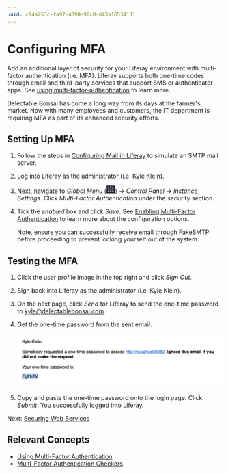 ```yaml
---
uuid: c94a253c-fa97-4098-90c0-d43a16534131
---
```

# Configuring MFA

Add an additional layer of security for your Liferay environment with multi-factor authentication (i.e. MFA). Liferay supports both one-time codes through email and third-party services that support SMS or authenticator apps. See [using multi-factor-authentication](https://learn.liferay.com/w/dxp/installation-and-upgrades/securing-liferay/multi-factor-authentication/using-multi-factor-authentication) to learn more.

Delectable Bonsai has come a long way from its days at the farmer's market. Now with many employees and customers, the IT department is requiring MFA as part of its enhanced security efforts.

## Setting Up MFA

1. Follow the steps in [Configuring Mail in Liferay](../configuration/server-administration-and-email.md#configuring-mail-in-lxc-sm-or-self-hosted) to simulate an SMTP mail server.

1. Log into Liferay as the administrator (i.e. [Kyle Klein](../users-accounts-organizations/managing-users.md#creating-users)).

1. Next, navigate to _Global Menu_ (![Global Menu](../../images/icon-applications-menu.png)) &rarr; _Control Panel_ &rarr; _Instance Settings_. Click _Multi-Factor Authentication_ under the security section.

1. Tick the _enabled_ box and click _Save_. See [Enabling Multi-Factor Authentication](https://learn.liferay.com/w/dxp/installation-and-upgrades/securing-liferay/multi-factor-authentication/using-multi-factor-authentication#enabling-multi-factor-authentication) to learn more about the configuration options.

   Note, ensure you can successfully receive email through FakeSMTP before proceeding to prevent locking yourself out of the system.

## Testing the MFA

1. Click the user profile image in the top right and click _Sign Out_.

1. Sign back into Liferay as the administrator (i.e. Kyle Klein). 

1. On the next page, click _Send_ for Liferay to send the one-time password to kyle@delectablebonsai.com. 

1. Get the one-time password from the sent email.

   ![Get the one-time password from the email.](./configuring-mfa/images/01.png)

1. Copy and paste the one-time password onto the login page. Click _Submit_. You successfully logged into Liferay.

Next: [Securing Web Services](./securing-web-services.md)

## Relevant Concepts

- [Using Multi-Factor Authentication](https://learn.liferay.com/w/dxp/installation-and-upgrades/securing-liferay/multi-factor-authentication/using-multi-factor-authentication)
- [Multi-Factor Authentication Checkers](https://learn.liferay.com/w/dxp/installation-and-upgrades/securing-liferay/multi-factor-authentication/multi-factor-authentication-checkers)
